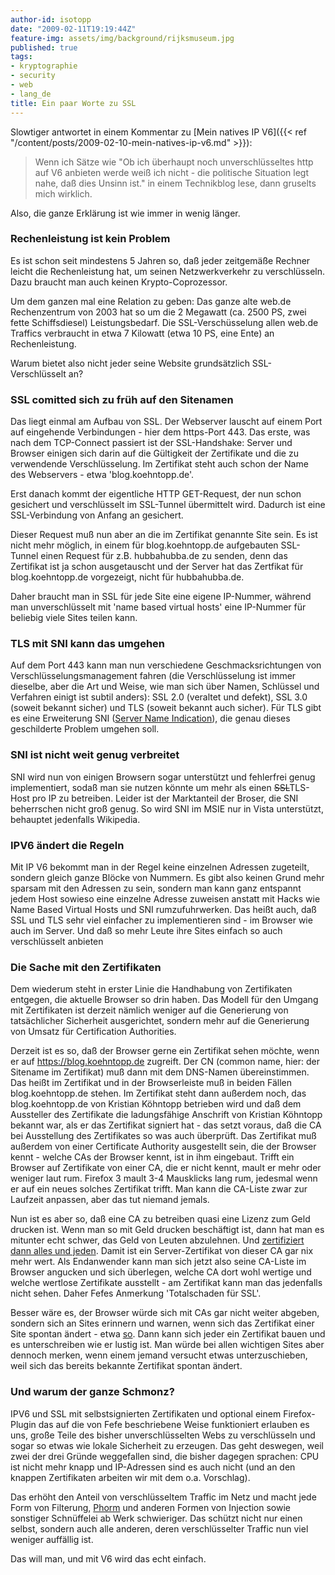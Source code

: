 ```yaml
---
author-id: isotopp
date: "2009-02-11T19:19:44Z"
feature-img: assets/img/background/rijksmuseum.jpg
published: true
tags:
- kryptographie
- security
- web
- lang_de
title: Ein paar Worte zu SSL
---
```

Slowtiger antwortet in einem Kommentar zu [Mein natives IP V6]({{< ref "/content/posts/2009-02-10-mein-natives-ip-v6.md" >}}):

> Wenn ich Sätze wie "Ob ich überhaupt noch unverschlüsseltes http auf V6 anbieten werde weiß ich nicht - die politische Situation legt nahe, daß dies Unsinn ist." in einem Technikblog lese, dann gruselts mich wirklich.

Also, die ganze Erklärung ist wie immer in wenig länger.

### Rechenleistung ist kein Problem

Es ist schon seit mindestens 5 Jahren so, daß jeder zeitgemäße Rechner leicht die Rechenleistung hat, um seinen Netzwerkverkehr zu verschlüsseln. Dazu braucht man auch keinen Krypto-Coprozessor.

Um dem ganzen mal eine Relation zu geben: Das ganze alte web.de Rechenzentrum von 2003 hat so um die 2 Megawatt (ca. 2500 PS, zwei fette Schiffsdiesel) Leistungsbedarf. Die SSL-Verschüsselung allen web.de Traffics verbraucht in etwa 7 Kilowatt (etwa 10 PS, eine Ente) an Rechenleistung.

Warum bietet also nicht jeder seine Website grundsätzlich SSL-Verschlüsselt an?

### SSL comitted sich zu früh auf den Sitenamen

Das liegt einmal am Aufbau von SSL. Der Webserver lauscht auf einem Port auf eingehende Verbindungen - hier dem https-Port 443. Das erste, was nach dem TCP-Connect passiert ist der SSL-Handshake: Server und Browser einigen sich darin auf die Gültigkeit der Zertifikate und die zu verwendende Verschlüsselung. Im Zertifikat steht auch schon der Name des Webservers - etwa 'blog.koehntopp.de'.

Erst danach kommt der eigentliche HTTP GET-Request, der nun schon gesichert und verschlüsselt im SSL-Tunnel übermittelt wird. Dadurch ist eine SSL-Verbindung von Anfang an gesichert.

Dieser Request muß nun aber an die im Zertifikat genannte Site sein. Es ist nicht mehr möglich, in einem für blog.koehntopp.de aufgebauten SSL-Tunnel einen Request für z.B. hubbahubba.de zu senden, denn das Zertifikat ist ja schon ausgetauscht und der Server hat das Zertfikat für blog.koehntopp.de vorgezeigt, nicht für hubbahubba.de.

Daher braucht man in SSL für jede Site eine eigene IP-Nummer, während man unverschlüsselt mit 'name based virtual hosts' eine IP-Nummer für beliebig viele Sites teilen kann.

### TLS mit SNI kann das umgehen

Auf dem Port 443 kann man nun verschiedene Geschmacksrichtungen von Verschlüsselungsmanagement fahren (die Verschlüsselung ist immer dieselbe, aber die Art und Weise, wie man sich über Namen, Schlüssel und Verfahren einigt ist subtil anders): SSL 2.0 (veraltet und defekt), SSL 3.0 (soweit bekannt sicher) und TLS (soweit bekannt auch sicher). Für TLS gibt es eine Erweiterung SNI ([Server Name Indication](http://de.wikipedia.org/wiki/Server_Name_Indication)), die genau dieses geschilderte Problem umgehen soll.

### SNI ist nicht weit genug verbreitet

SNI wird nun von einigen Browsern sogar unterstützt und fehlerfrei genug implementiert, sodaß man sie nutzen könnte um mehr als einen <strike>SSL</strike>TLS-Host pro IP zu betreiben. Leider ist der Marktanteil der Broser, die SNI beherrschen nicht groß genug. So wird SNI im MSIE nur in Vista unterstützt, behauptet jedenfalls Wikipedia.

### IPV6 ändert die Regeln

Mit IP V6 bekommt man in der Regel keine einzelnen Adressen zugeteilt, sondern gleich ganze Blöcke von Nummern. Es gibt also keinen Grund mehr sparsam mit den Adressen zu sein, sondern man kann ganz entspannt jedem Host sowieso eine einzelne Adresse zuweisen anstatt mit Hacks wie Name Based Virtual Hosts und SNI rumzufuhrwerken. Das heißt auch, daß SSL und TLS sehr viel einfacher zu implementieren sind - im Browser wie auch im Server. Und daß so mehr Leute ihre Sites einfach so auch verschlüsselt anbieten

### Die Sache mit den Zertifikaten

Dem wiederum steht in erster Linie die Handhabung von Zertifikaten entgegen, die aktuelle Browser so drin haben. Das Modell für den Umgang mit Zertifikaten ist derzeit nämlich weniger auf die Generierung von tatsächlicher Sicherheit ausgerichtet, sondern mehr auf die Generierung von Umsatz für Certification Authorities.

Derzeit ist es so, daß der Browser gerne ein Zertifikat sehen möchte, wenn er auf https://blog.koehntopp.de zugreift. Der CN (common name, hier: der Sitename im Zertifikat) muß dann mit dem DNS-Namen übereinstimmen. Das heißt im Zertifikat und in der Browserleiste muß in beiden Fällen blog.koehntopp.de stehen. Im Zertifikat steht dann außerdem noch, das blog.koehntopp.de von Kristian Köhntopp betrieben wird und daß dem Aussteller des Zertifikate die ladungsfähige Anschrift von Kristian Köhntopp bekannt war, als er das Zertifikat signiert hat - das setzt voraus, daß die CA bei Ausstellung des Zertifikates so was auch überprüft. Das Zertifikat muß außerdem von einer Certificate Authority ausgestellt sein, die der Browser kennt - welche CAs der Browser kennt, ist in ihm eingebaut. Trifft ein Browser auf Zertifikate von einer CA, die er nicht kennt, mault er mehr oder weniger laut rum. Firefox 3 mault 3-4 Mausklicks lang rum, jedesmal wenn er auf ein neues solches Zertifikat trifft. Man kann die CA-Liste zwar zur Laufzeit anpassen, aber das tut niemand jemals.

Nun ist es aber so, daß eine CA zu betreiben quasi eine Lizenz zum Geld drucken ist. Wenn man so mit Geld drucken beschäftigt ist, dann hat man es mitunter echt schwer, das Geld von Leuten abzulehnen. Und [zertifiziert dann alles und jeden](http://blog.fefe.de/?ts=b7affdb9). Damit ist ein Server-Zertifikat von dieser CA gar nix mehr wert. Als Endanwender kann man sich jetzt also seine CA-Liste im Browser angucken und sich überlegen, welche CA dort wohl wertige und welche wertlose Zertifikate ausstellt - am Zertifikat kann man das jedenfalls nicht sehen. Daher Fefes Anmerkung 'Totalschaden für SSL'.

Besser wäre es, der Browser würde sich mit CAs gar nicht weiter abgeben, sondern sich an Sites erinnern und warnen, wenn sich das Zertifikat einer Site spontan ändert - etwa [so](http://blog.fefe.de/?ts=b7a3db16). Dann kann sich jeder ein Zertifikat bauen und es unterschreiben wie er lustig ist. Man würde bei allen wichtigen Sites aber dennoch merken, wenn einem jemand versucht etwas unterzuschieben, weil sich das bereits bekannte Zertifikat spontan ändert.

### Und warum der ganze Schmonz?

IPV6 und SSL mit selbstsignierten Zertifikaten und optional einem Firefox-Plugin das auf die von Fefe beschriebene Weise funktioniert erlauben es uns, große Teile des bisher unverschlüsselten Webs zu verschlüsseln und sogar so etwas wie lokale Sicherheit zu erzeugen. Das geht deswegen, weil zwei der drei Gründe weggefallen sind, die bisher dagegen sprachen: CPU ist nicht mehr knapp und IP-Adressen sind es auch nicht (und an den knappen Zertifikaten arbeiten wir mit dem o.a. Vorschlag).

Das erhöht den Anteil von verschlüsseltem Traffic im Netz und macht jede Form von Filterung, [Phorm](http://en.wikipedia.org/wiki/Phorm) und anderen Formen von Injection sowie sonstiger Schnüffelei ab Werk schwieriger. Das schützt nicht nur einen selbst, sondern auch alle anderen, deren verschlüsselter Traffic nun viel weniger auffällig ist.

Das will man, und mit V6 wird das echt einfach.